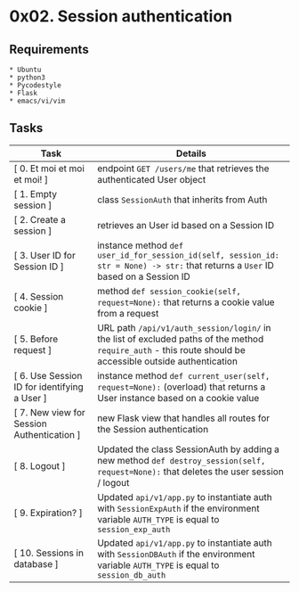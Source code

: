 # 0x02. Session authentication

## Requirements
	* Ubuntu
	* python3
	* Pycodestyle
	* Flask
	* emacs/vi/vim

## Tasks
   | Task | Details |
   | ---- | ------- |
   | [ 0. Et moi et moi et moi! ] | endpoint `GET /users/me` that retrieves the authenticated User object |
   | [ 1. Empty session ] | class `SessionAuth` that inherits from Auth |
   | [ 2. Create a session ] | retrieves an User id based on a Session ID |
   | [ 3. User ID for Session ID ] | instance method `def user_id_for_session_id(self, session_id: str = None) -> str:` that returns a `User` ID based on a Session ID |
   | [ 4. Session cookie ] |  method `def session_cookie(self, request=None):` that returns a cookie value from a request |
   | [ 5. Before request ] | URL path `/api/v1/auth_session/login/` in the list of excluded paths of the method `require_auth` - this route should be accessible outside authentication |
   | [ 6. Use Session ID for identifying a User ] | instance method `def current_user(self, request=None):` (overload) that returns a User instance based on a cookie value |
   | [ 7. New view for Session Authentication ] | new Flask view that handles all routes for the Session authentication |
   | [ 8. Logout ] | Updated the class SessionAuth by adding a new method `def destroy_session(self, request=None):` that deletes the user session / logout |
   | [ 9. Expiration? ] | Updated `api/v1/app.py` to instantiate auth with `SessionExpAuth` if the environment variable `AUTH_TYPE` is equal to `session_exp_auth` |
   | [ 10. Sessions in database ] | Updated `api/v1/app.py` to instantiate auth with `SessionDBAuth` if the environment variable `AUTH_TYPE` is equal to `session_db_auth` |